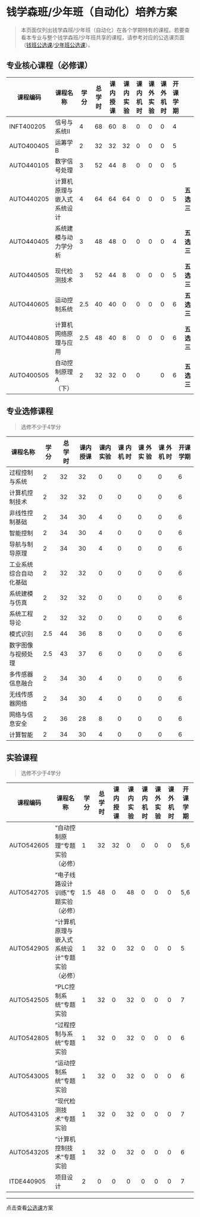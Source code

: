 # 钱学森班/少年班（自动化）培养方案
> 本页面仅列出钱学森班/少年班（自动化）在各个学期特有的课程。若要查看本专业与整个钱学森班/少年班共享的课程，请参考对应的公选课页面（[钱班公选课](/program/qianxuesen)/[少年班公选课](/program/shaonianban-2015)）。

## 专业核心课程（必修课）

| **课程编码** | **课程名称**               | **学**         **分** | **总**    **学**    **时** | **课内**    **授课** | **课内**    **实验** | **课**    **内**    **机**    **时** | **课**    **外**    **实**    **验** | **课**    **外**    **机**    **时** | **开课学期** |            |
| ------------ | -------------------------- | --------------------- | -------------------------- | -------------------- | -------------------- | ------------------------------------ | ------------------------------------ | ------------------------------------ | ------------ | ---------- |
| INFT400205   | 信号与系统II               | 4                     | 68                         | 60                   | 8                    | 0                                    | 0                                    | 0                                    | 4            |            |
| AUTO400405   | 运筹学B                    | 2                     | 32                         | 32                   | 32                   | 0                                    | 0                                    | 0                                    | 5            |            |
| AUTO440105   | 数字信号处理               | 3                     | 52                         | 44                   | 8                    | 0                                    | 0                                    | 0                                    | 5            |            |
| AUTO440205   | 计算机原理与嵌入式系统设计 | 4                     | 64                         | 64                   | 64                   | 0                                    | 0                                    | 0                                    | 5            | **五选三** |
| AUTO440405   | 系统建模与动力学分析       | 3                     | 48                         | 48                   | 0                    | 0                                    | 0                                    | 0                                    | 4            | **五选三** |
| AUTO440505   | 现代检测技术               | 3                     | 52                         | 44                   | 8                    | 0                                    | 0                                    | 0                                    | 5            | **五选三** |
| AUTO440605   | 运动控制系统               | 2.5                   | 40                         | 40                   | 0                    | 0                                    | 0                                    | 0                                    | 6            | **五选三** |
| AUTO440805   | 计算机网络原理与应用       | 2.5                   | 48                         | 40                   | 8                    | 0                                    | 0                                    | 0                                    | 6            | **五选三** |
| AUTO400505   | 自动控制原理A（下）        | 2                     | 32                         | 32                   | 0                    | 0                                    |                                      | 0                                    | 6            | **五选三** |

## 专业选修课程

>  选修不少于4学分

| **课程名称**           | **学**         **分** | **总**    **学**    **时** | **课内**    **授课** | **课内**    **实验** | **课**    **内**    **机**    **时** | **课**    **外**    **实**    **验** | **课**    **外**    **机**    **时** | **开课学期** |
| ---------------------- | --------------------- | -------------------------- | -------------------- | -------------------- | ------------------------------------ | ------------------------------------ | ------------------------------------ | ------------ |
| 过程控制与系统         | 2                     | 32                         | 32                   | 0                    | 0                                    | 0                                    | 0                                    | 6            |
| 计算机控制技术         | 2                     | 32                         | 32                   | 0                    | 0                                    | 0                                    | 0                                    | 6            |
| 非线性控制基础         | 2                     | 34                         | 30                   | 4                    | 0                                    | 0                                    | 0                                    | 6            |
| 智能控制               | 2                     | 34                         | 30                   | 4                    | 0                                    | 0                                    | 0                                    | 6            |
| 导航与制导原理         | 2                     | 34                         | 30                   | 4                    | 0                                    | 0                                    | 0                                    | 6            |
| 工业系统综合自动化基础 | 2                     | 32                         | 32                   | 0                    | 0                                    | 0                                    | 0                                    | 6            |
| 系统建模与仿真         | 2                     | 32                         | 32                   | 0                    | 0                                    | 0                                    | 0                                    | 6            |
| 系统工程导论           | 2                     | 32                         | 32                   | 0                    | 0                                    | 0                                    | 0                                    | 6            |
| 模式识别               | 2.5                   | 44                         | 36                   | 8                    | 0                                    | 0                                    | 0                                    | 6            |
| 数字图像与视频处理     | 2.5                   | 43                         | 37                   | 6                    | 0                                    | 0                                    | 0                                    | 6            |
| 多传感器信息融合       | 2                     | 34                         | 30                   | 4                    | 0                                    | 0                                    | 0                                    | 6            |
| 无线传感器网络         | 2                     | 34                         | 30                   | 4                    | 0                                    | 0                                    | 0                                    | 6            |
| 网络与信息安全         | 2                     | 36                         | 28                   | 8                    | 0                                    | 0                                    | 0                                    | 6            |
| 计算智能               | 2                     | 34                         | 30                   | 4                    | 0                                    | 0                                    | 0                                    | 6            |



## 实验课程

> 选修不少于4学分

| **课程编码** | **课程名称**                                 | **学**         **分** | **总**    **学**    **时** | **课内**    **授课** | **课内**    **实验** | **课**    **内**    **机**    **时** | **课**    **外**    **实**    **验** | **课**    **外**    **机**    **时** | **开课学期** |
| ------------ | -------------------------------------------- | --------------------- | -------------------------- | -------------------- | -------------------- | ------------------------------------ | ------------------------------------ | ------------------------------------ | ------------ |
| AUTO542605   | “自动控制原理”专题实验（必修）               | 1                     | 32                         | 32                   | 0                    | 0                                    | 0                                    | 0                                    | 5,6          |
| AUTO542705   | “电子线路设计训练”专题实验   （必修）        | 1.5                   | 48                         | 0                    | 48                   | 0                                    | 0                                    | 0                                    | 5,6          |
| AUTO542905   | “计算机原理与嵌入式系统设计”专题实验（必修） | 1                     | 32                         | 0                    | 32                   | 0                                    | 0                                    | 0                                    | 5            |
| AUTO542505   | “PLC控制系统”专题实验                        | 1                     | 32                         | 0                    | 32                   | 0                                    | 0                                    | 0                                    | 7            |
| AUTO542805   | “过程控制与系统”专题实验                     | 1                     | 32                         | 0                    | 32                   | 0                                    | 0                                    | 0                                    | 6            |
| AUTO543005   | “运动控制系统”专题实验                       | 1                     | 32                         | 0                    | 32                   | 0                                    | 0                                    | 0                                    | 6            |
| AUTO543105   | “现代检测技术”专题实验                       | 1                     | 32                         | 0                    | 32                   | 0                                    | 0                                    | 0                                    | 7            |
| AUTO543205   | “计算机控制技术”专题实验                     | 1                     | 32                         | 0                    | 32                   | 0                                    | 0                                    | 0                                    | 6            |
| ITDE440905   | 项目设计                                     | 2                     | 0                          | 0                    | 0                    | 0                                    | 0                                    | 0                                    | 7            |

---



点击查看[公选课](/program/qianxuesen)方案